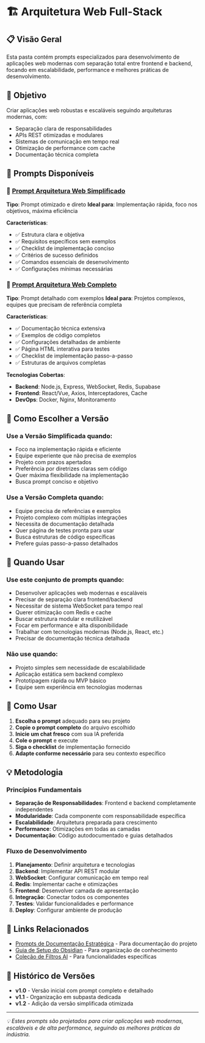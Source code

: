 # 🏗️ Arquitetura Web Full-Stack

## 📋 Visão Geral

Esta pasta contém prompts especializados para desenvolvimento de aplicações web modernas com separação total entre frontend e backend, focando em escalabilidade, performance e melhores práticas de desenvolvimento.

## 🎯 Objetivo

Criar aplicações web robustas e escaláveis seguindo arquiteturas modernas, com:
- Separação clara de responsabilidades
- APIs REST otimizadas e modulares
- Sistemas de comunicação em tempo real
- Otimização de performance com cache
- Documentação técnica completa

## 📁 Prompts Disponíveis

### 🎯 [Prompt Arquitetura Web Simplificado](./prompt-arquitetura-web-simplificado.md)
**Tipo**: Prompt otimizado e direto
**Ideal para**: Implementação rápida, foco nos objetivos, máxima eficiência

**Características**:
- ✅ Estrutura clara e objetiva
- ✅ Requisitos específicos sem exemplos
- ✅ Checklist de implementação conciso
- ✅ Critérios de sucesso definidos
- ✅ Comandos essenciais de desenvolvimento
- ✅ Configurações mínimas necessárias

### 🚀 [Prompt Arquitetura Web Completo](./prompt-arquitetura-web-fullstack.md)
**Tipo**: Prompt detalhado com exemplos
**Ideal para**: Projetos complexos, equipes que precisam de referência completa

**Características**:
- ✅ Documentação técnica extensiva
- ✅ Exemplos de código completos
- ✅ Configurações detalhadas de ambiente
- ✅ Página HTML interativa para testes
- ✅ Checklist de implementação passo-a-passo
- ✅ Estruturas de arquivos completas

**Tecnologias Cobertas**:
- **Backend**: Node.js, Express, WebSocket, Redis, Supabase
- **Frontend**: React/Vue, Axios, Interceptadores, Cache
- **DevOps**: Docker, Nginx, Monitoramento

## 🎯 Como Escolher a Versão

### Use a **Versão Simplificada** quando:
- Foco na implementação rápida e eficiente
- Equipe experiente que não precisa de exemplos
- Projeto com prazos apertados
- Preferência por diretrizes claras sem código
- Quer máxima flexibilidade na implementação
- Busca prompt conciso e objetivo

### Use a **Versão Completa** quando:
- Equipe precisa de referências e exemplos
- Projeto complexo com múltiplas integrações
- Necessita de documentação detalhada
- Quer página de testes pronta para usar
- Busca estruturas de código específicas
- Prefere guias passo-a-passo detalhados

## 🎯 Quando Usar

### Use este conjunto de prompts quando:
- Desenvolver aplicações web modernas e escaláveis
- Precisar de separação clara frontend/backend
- Necessitar de sistema WebSocket para tempo real
- Querer otimização com Redis e cache
- Buscar estrutura modular e reutilizável
- Focar em performance e alta disponibilidade
- Trabalhar com tecnologias modernas (Node.js, React, etc.)
- Precisar de documentação técnica detalhada

### Não use quando:
- Projeto simples sem necessidade de escalabilidade
- Aplicação estática sem backend complexo
- Prototipagem rápida ou MVP básico
- Equipe sem experiência em tecnologias modernas

## 🚀 Como Usar

1. **Escolha o prompt** adequado para seu projeto
2. **Copie o prompt completo** do arquivo escolhido
3. **Inicie um chat fresco** com sua IA preferida
4. **Cole o prompt** e execute
5. **Siga o checklist** de implementação fornecido
6. **Adapte conforme necessário** para seu contexto específico

## 💡 Metodologia

### Princípios Fundamentais
- **Separação de Responsabilidades**: Frontend e backend completamente independentes
- **Modularidade**: Cada componente com responsabilidade específica
- **Escalabilidade**: Arquitetura preparada para crescimento
- **Performance**: Otimizações em todas as camadas
- **Documentação**: Código autodocumentado e guias detalhados

### Fluxo de Desenvolvimento
1. **Planejamento**: Definir arquitetura e tecnologias
2. **Backend**: Implementar API REST modular
3. **WebSocket**: Configurar comunicação em tempo real
4. **Redis**: Implementar cache e otimizações
5. **Frontend**: Desenvolver camada de apresentação
6. **Integração**: Conectar todos os componentes
7. **Testes**: Validar funcionalidades e performance
8. **Deploy**: Configurar ambiente de produção

## 🔗 Links Relacionados

- [Prompts de Documentação Estratégica](../prompt-documentacao-estrategica-essencial.md) - Para documentação do projeto
- [Guia de Setup do Obsidian](../../../obsidian-setup-guide.md) - Para organização de conhecimento
- [Coleção de Filtros AI](../../../ai-filters-collection/) - Para funcionalidades específicas

## 📅 Histórico de Versões

- **v1.0** - Versão inicial com prompt completo e detalhado
- **v1.1** - Organização em subpasta dedicada
- **v1.2** - Adição da versão simplificada otimizada

---

*💡 Estes prompts são projetados para criar aplicações web modernas, escaláveis e de alta performance, seguindo as melhores práticas da indústria.*
